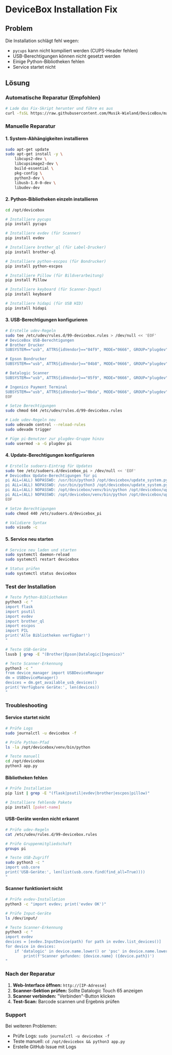 # DeviceBox Installation Fix

## Problem
Die Installation schlägt fehl wegen:
- `pycups` kann nicht kompiliert werden (CUPS-Header fehlen)
- USB-Berechtigungen können nicht gesetzt werden
- Einige Python-Bibliotheken fehlen
- Service startet nicht

## Lösung

### Automatische Reparatur (Empfohlen)

```bash
# Lade das Fix-Skript herunter und führe es aus
curl -fsSL https://raw.githubusercontent.com/Musik-Wieland/DeviceBox/main/fix_installation.sh | bash
```

### Manuelle Reparatur

#### 1. System-Abhängigkeiten installieren

```bash
sudo apt-get update
sudo apt-get install -y \
    libcups2-dev \
    libcupsimage2-dev \
    build-essential \
    pkg-config \
    python3-dev \
    libusb-1.0-0-dev \
    libudev-dev
```

#### 2. Python-Bibliotheken einzeln installieren

```bash
cd /opt/devicebox

# Installiere pycups
pip install pycups

# Installiere evdev (für Scanner)
pip install evdev

# Installiere brother_ql (für Label-Drucker)
pip install brother-ql

# Installiere python-escpos (für Bondrucker)
pip install python-escpos

# Installiere Pillow (für Bildverarbeitung)
pip install Pillow

# Installiere keyboard (für Scanner-Input)
pip install keyboard

# Installiere hidapi (für USB HID)
pip install hidapi
```

#### 3. USB-Berechtigungen konfigurieren

```bash
# Erstelle udev-Regeln
sudo tee /etc/udev/rules.d/99-devicebox.rules > /dev/null << 'EOF'
# DeviceBox USB-Berechtigungen
# Brother Drucker
SUBSYSTEM=="usb", ATTRS{idVendor}=="04f9", MODE="0666", GROUP="plugdev"

# Epson Bondrucker
SUBSYSTEM=="usb", ATTRS{idVendor}=="04b8", MODE="0666", GROUP="plugdev"

# Datalogic Scanner
SUBSYSTEM=="usb", ATTRS{idVendor}=="05f9", MODE="0666", GROUP="plugdev"

# Ingenico Payment Terminal
SUBSYSTEM=="usb", ATTRS{idVendor}=="0bda", MODE="0666", GROUP="plugdev"
EOF

# Setze Berechtigungen
sudo chmod 644 /etc/udev/rules.d/99-devicebox.rules

# Lade udev-Regeln neu
sudo udevadm control --reload-rules
sudo udevadm trigger

# Füge pi-Benutzer zur plugdev-Gruppe hinzu
sudo usermod -a -G plugdev pi
```

#### 4. Update-Berechtigungen konfigurieren

```bash
# Erstelle sudoers-Eintrag für Updates
sudo tee /etc/sudoers.d/devicebox_pi > /dev/null << 'EOF'
# DeviceBox Update-Berechtigungen für pi
pi ALL=(ALL) NOPASSWD: /usr/bin/python3 /opt/devicebox/update_system.py update
pi ALL=(ALL) NOPASSWD: /usr/bin/python3 /opt/devicebox/update_system.py check
pi ALL=(ALL) NOPASSWD: /opt/devicebox/venv/bin/python /opt/devicebox/update_system.py update
pi ALL=(ALL) NOPASSWD: /opt/devicebox/venv/bin/python /opt/devicebox/update_system.py check
EOF

# Setze Berechtigungen
sudo chmod 440 /etc/sudoers.d/devicebox_pi

# Validiere Syntax
sudo visudo -c
```

#### 5. Service neu starten

```bash
# Service neu laden und starten
sudo systemctl daemon-reload
sudo systemctl restart devicebox

# Status prüfen
sudo systemctl status devicebox
```

### Test der Installation

```bash
# Teste Python-Bibliotheken
python3 -c "
import flask
import psutil
import evdev
import brother_ql
import escpos
import PIL
print('Alle Bibliotheken verfügbar!')
"

# Teste USB-Geräte
lsusb | grep -E "(Brother|Epson|Datalogic|Ingenico)"

# Teste Scanner-Erkennung
python3 -c "
from device_manager import USBDeviceManager
dm = USBDeviceManager()
devices = dm.get_available_usb_devices()
print('Verfügbare Geräte:', len(devices))
"
```

### Troubleshooting

#### Service startet nicht

```bash
# Prüfe Logs
sudo journalctl -u devicebox -f

# Prüfe Python-Pfad
ls -la /opt/devicebox/venv/bin/python

# Teste manuell
cd /opt/devicebox
python3 app.py
```

#### Bibliotheken fehlen

```bash
# Prüfe Installation
pip list | grep -E "(flask|psutil|evdev|brother|escpos|pillow)"

# Installiere fehlende Pakete
pip install [paket-name]
```

#### USB-Geräte werden nicht erkannt

```bash
# Prüfe udev-Regeln
cat /etc/udev/rules.d/99-devicebox.rules

# Prüfe Gruppenmitgliedschaft
groups pi

# Teste USB-Zugriff
sudo python3 -c "
import usb.core
print('USB-Geräte:', len(list(usb.core.find(find_all=True))))
"
```

#### Scanner funktioniert nicht

```bash
# Prüfe evdev-Installation
python3 -c "import evdev; print('evdev OK')"

# Prüfe Input-Geräte
ls /dev/input/

# Teste Scanner-Erkennung
python3 -c "
import evdev
devices = [evdev.InputDevice(path) for path in evdev.list_devices()]
for device in devices:
    if 'datalogic' in device.name.lower() or 'psc' in device.name.lower():
        print(f'Scanner gefunden: {device.name} ({device.path})')
"
```

### Nach der Reparatur

1. **Web-Interface öffnen:** `http://[IP-Adresse]`
2. **Scanner-Sektion prüfen:** Sollte Datalogic Touch 65 anzeigen
3. **Scanner verbinden:** "Verbinden"-Button klicken
4. **Test-Scan:** Barcode scannen und Ergebnis prüfen

### Support

Bei weiteren Problemen:
- Prüfe Logs: `sudo journalctl -u devicebox -f`
- Teste manuell: `cd /opt/devicebox && python3 app.py`
- Erstelle GitHub Issue mit Logs
